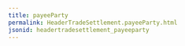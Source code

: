 ```yaml
---
title: payeeParty
permalink: HeaderTradeSettlement.payeeParty.html
jsonid: headertradesettlement_payeeparty
---
```

